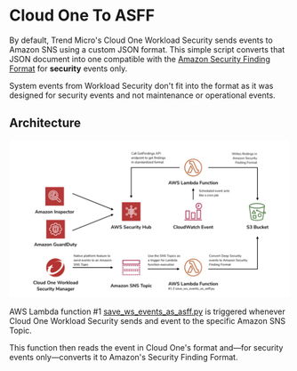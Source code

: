 # Cloud One To ASFF

By default, Trend Micro's Cloud One Workload Security sends events to Amazon SNS using a custom JSON format. This simple script converts that JSON document into one compatible with the [Amazon Security Finding Format](https://docs.aws.amazon.com/securityhub/latest/userguide/securityhub-findings-format.html) for **security** events only.

System events from Workload Security don't fit into the format as it was designed for security events and not maintenance or operational events.

## Architecture

![Normalizing security events](docs/normalizing-aws-security-events.jpg)

AWS Lambda function #1 [save_ws_events_as_asff.py](save_ws_events_as_asff.py) is triggered whenever Cloud One Workload Security sends and event to the specific Amazon SNS Topic.

This function then reads the event in Cloud One's format and—for security events only—converts it to Amazon's Security Finding Format.